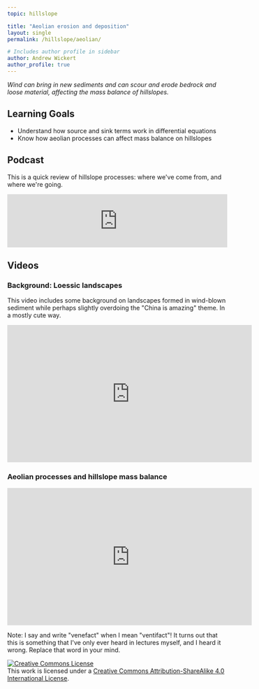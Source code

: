 ```yaml
---
topic: hillslope

title: "Aeolian erosion and deposition"
layout: single
permalink: /hillslope/aeolian/

# Includes author profile in sidebar
author: Andrew Wickert
author_profile: true
---
```


*Wind can bring in new sediments and can scour and erode bedrock and loose material, affecting the mass balance of hillslopes.*

## Learning Goals

* Understand how source and sink terms work in differential equations
* Know how aeolian processes can affect mass balance on hillslopes

## Podcast

This is a quick review of hillslope processes: where we've come from, and where we're going.

<iframe title="Soils and Hillslopes: Diffusion, Mass Balance, and Mass Wasting" height="122" width="100%" style="border: none;" scrolling="no" data-name="pb-iframe-player" src="https://www.podbean.com/media/player/mq5vi-ee5a49?from=pb6admin&download=1&version=1&auto=0&share=1&download=1&rtl=0&fonts=Helvetica&skin=1&pfauth=&btn-skin=107"></iframe>

## Videos

### Background: Loessic landscapes

This video includes some background on landscapes formed in wind-blown sediment while perhaps slightly overdoing the "China is amazing" theme. In a mostly cute way.

<iframe width="560" height="315" src="https://www.youtube.com/embed/w8TctA0G31Y" frameborder="0" allow="accelerometer; autoplay; clipboard-write; encrypted-media; gyroscope; picture-in-picture" allowfullscreen></iframe>

### Aeolian processes and hillslope mass balance

<iframe width="560" height="315" src="https://www.youtube.com/embed/Lm76s4_G5OQ" frameborder="0" allow="accelerometer; autoplay; clipboard-write; encrypted-media; gyroscope; picture-in-picture" allowfullscreen></iframe>

Note: I say and write "venefact" when I mean "ventifact"! It turns out that this is something that I've only ever heard in lectures myself, and I heard it wrong. Replace that word in your mind.



<a rel="license" href="http://creativecommons.org/licenses/by-sa/4.0/"><img alt="Creative Commons License" style="border-width:0" src="https://i.creativecommons.org/l/by-sa/4.0/88x31.png" /></a><br />This work is licensed under a <a rel="license" href="http://creativecommons.org/licenses/by-sa/4.0/">Creative Commons Attribution-ShareAlike 4.0 International License</a>.
